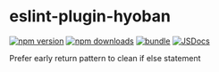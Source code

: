 # eslint-plugin-hyoban

[![npm version][npm-version-src]][npm-version-href]
[![npm downloads][npm-downloads-src]][npm-downloads-href]
[![bundle][bundle-src]][bundle-href]
[![JSDocs][jsdocs-src]][jsdocs-href]

Prefer early return pattern to clean if else statement

<!-- Badges -->

[npm-version-src]: https://img.shields.io/npm/v/eslint-plugin-hyoban?style=flat&colorA=080f12&colorB=1fa669
[npm-version-href]: https://npmjs.com/package/eslint-plugin-hyoban
[npm-downloads-src]: https://img.shields.io/npm/dm/eslint-plugin-hyoban?style=flat&colorA=080f12&colorB=1fa669
[npm-downloads-href]: https://npmjs.com/package/eslint-plugin-hyoban
[bundle-src]: https://img.shields.io/bundlephobia/minzip/eslint-plugin-hyoban?style=flat&colorA=080f12&colorB=1fa669&label=minzip
[bundle-href]: https://bundlephobia.com/result?p=eslint-plugin-hyoban
[jsdocs-src]: https://img.shields.io/badge/jsdocs-reference-080f12?style=flat&colorA=080f12&colorB=1fa669
[jsdocs-href]: https://www.jsdocs.io/package/eslint-plugin-hyoban
